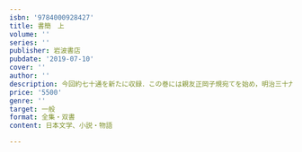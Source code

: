 ```yaml
---
isbn: '9784000928427'
title: 書簡　上
volume: ''
series: ''
publisher: 岩波書店
pubdate: '2019-07-10'
cover: ''
author: ''
description: 今回約七十通を新たに収録．この巻には親友正岡子規宛てを始め，明治三十九年までの書簡を収める．
price: '5500'
genre: ''
target: 一般
format: 全集・双書
content: 日本文学、小説・物語

---
```

